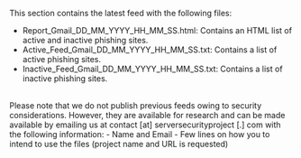 This section contains the latest feed with the following files:
 - Report_Gmail_DD_MM_YYYY_HH_MM_SS.html: Contains an HTML list of active and inactive phishing sites.
 - Active_Feed_Gmail_DD_MM_YYYY_HH_MM_SS.txt: Contains a list of active phishing sites.
 - Inactive_Feed_Gmail_DD_MM_YYYY_HH_MM_SS.txt: Contains a list of inactive phishing sites.
<br>
Please note that we do not publish previous feeds owing to security considerations. However, they are available for research and can be made available by emailing us at contact [at] serversecurityproject [.] com with the following information:
- Name and Email
- Few lines on how you to intend to use the files (project name and URL is requested)
